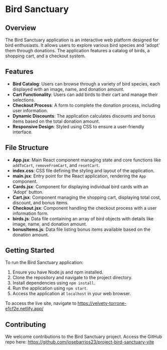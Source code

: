 # Bird Sanctuary

## Overview
The Bird Sanctuary application is an interactive web platform designed for bird enthusiasts. It allows users to explore various bird species and 'adopt' them through donations. The application features a catalog of birds, a shopping cart, and a checkout system.

## Features
- **Bird Catalog**: Users can browse through a variety of bird species, each displayed with an image, name, and donation amount.
- **Cart Functionality**: Users can add birds to their cart and manage their selections.
- **Checkout Process**: A form to complete the donation process, including user information.
- **Dynamic Discounts**: The application calculates discounts and bonus items based on the total donation amount.
- **Responsive Design**: Styled using CSS to ensure a user-friendly interface.

## File Structure

- **App.jsx**: Main React component managing state and core functions like `addToCart`, `removeFromCart`, and `resetCart`.
- **index.css**: CSS file defining the styling and layout of the application.
- **main.jsx**: Entry point for the React application, rendering the `App` component.
- **Cards.jsx**: Component for displaying individual bird cards with an 'Adopt' button.
- **Cart.jsx**: Component managing the shopping cart, displaying total cost, discount, and bonus items.
- **Checkout.jsx**: Component handling the checkout process with a user information form.
- **birds.js**: Data file containing an array of bird objects with details like image, name, and donation amount.
- **bonusItems.js**: Data file listing bonus items available based on the donation amount.

## Getting Started
To run the Bird Sanctuary application:
1. Ensure you have Node.js and npm installed.
2. Clone the repository and navigate to the project directory.
3. Install dependencies using `npm install`.
4. Run the application using `npm start`.
5. Access the application at `localhost` in your web browser.

To access the live site, navigate to https://velvety-torrone-e1cf2e.netlify.app/

## Contributing
We welcome contributions to the Bird Sanctuary project. Access the GitHub repo here: https://github.com/josebarrios23/project-bird-sanctuary-vite
